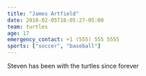 ```yaml
---
title: "James Artfield"
date: 2018-02-05T16:05:27-05:00
team: turtles
age: 17
emergency_contact: +1 (555) 555 5555
sports: ["soccer", "baseball"]
---
```


Steven has been with the turtles since forever

